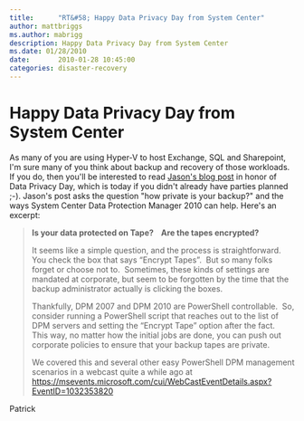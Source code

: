 ```yaml
---
title:      "RT&#58; Happy Data Privacy Day from System Center"
author: mattbriggs
ms.author: mabrigg
description: Happy Data Privacy Day from System Center
ms.date: 01/28/2010
date:       2010-01-28 10:45:00
categories: disaster-recovery
---
```

# Happy Data Privacy Day from System Center

As many of you are using Hyper-V to host Exchange, SQL and Sharepoint, I'm sure many of you think about backup and recovery of those workloads. If you do, then you'll be interested to read [Jason's blog post](https://blogs.technet.com/systemcenterexperts/archive/2010/01/28/happy-data-privacy-day-from-system-center.aspx "Jason Buffington blog") in honor of Data Privacy Day, which is today if you didn't already have parties planned ;-). Jason's post asks the question "how private is your backup?" and the ways System Center Data Protection Manager 2010 can help. Here's an excerpt:

> **Is your data protected on Tape?    Are the tapes encrypted?**  
> 
> It seems like a simple question, and the process is straightforward.  You check the box that says “Encrypt Tapes”.  But so many folks forget or choose not to.  Sometimes, these kinds of settings are mandated at corporate, but seem to be forgotten by the time that the backup administrator actually is clicking the boxes.
> 
> Thankfully, DPM 2007 and DPM 2010 are PowerShell controllable.  So, consider running a PowerShell script that reaches out to the list of DPM servers and setting the “Encrypt Tape” option after the fact.  This way, no matter how the initial jobs are done, you can push out corporate policies to ensure that your backup tapes are private.
> 
> We covered this and several other easy PowerShell DPM management scenarios in a webcast quite a while ago at <https://msevents.microsoft.com/cui/WebCastEventDetails.aspx?EventID=1032353820> 

Patrick

